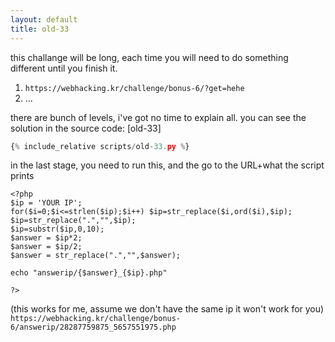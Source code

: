 ```yaml
---
layout: default
title: old-33
---
```





this challange will be long, each time you will need to do something different until you finish it.
1. `https://webhacking.kr/challenge/bonus-6/?get=hehe`
2. ...


there are bunch of levels, i've got no time to explain all. you can see the solution in the source code:
[old-33]
```py
{% include_relative scripts/old-33.py %}
```



in the last stage, you need to run this, and the go to the URL+what the script prints
```
<?php
$ip = 'YOUR IP';
for($i=0;$i<=strlen($ip);$i++) $ip=str_replace($i,ord($i),$ip);
$ip=str_replace(".","",$ip);
$ip=substr($ip,0,10);
$answer = $ip*2;
$answer = $ip/2;
$answer = str_replace(".","",$answer);

echo "answerip/{$answer}_{$ip}.php"

?>
```


(this works for me, assume we don't have the same ip it won't work for you)
`https://webhacking.kr/challenge/bonus-6/answerip/28287759875_5657551975.php`

